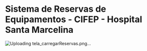 # Sistema de Reservas de Equipamentos - CIFEP - Hospital Santa Marcelina
![Uploading tela_carregarReservas.png…]()
